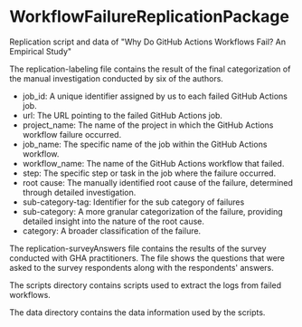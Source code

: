 # WorkflowFailureReplicationPackage
Replication script and data of "Why Do GitHub Actions Workflows Fail? An Empirical Study"

The replication-labeling file contains the result of the final categorization of the manual investigation conducted by six of the authors.

- job_id: A unique identifier assigned by us to each failed GitHub Actions job.
- url: The URL pointing to the failed GitHub Actions job. 
- project_name: The name of the project in which the GitHub Actions workflow failure occurred.
- job_name: The specific name of the job within the GitHub Actions workflow.  
- workflow_name: The name of the GitHub Actions workflow that failed. 
- step: The specific step or task in the job where the failure occurred. 
- root cause: The manually identified root cause of the failure, determined through detailed investigation. 
- sub-category-tag: Identifier for the sub category of failures
- sub-category: A more granular categorization of the failure, providing detailed insight into the nature of the root cause.
- category:  A broader classification of the failure.

The replication-surveyAnswers file contains the results of the survey conducted with GHA practitioners. The file shows the questions that were asked to the survey respondents along with the respondents' answers.

The scripts directory contains scripts used to extract the logs from failed workflows.

The data directory contains the data information used by the scripts.

